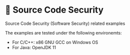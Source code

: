 # 🔐 Source Code Security
Source Code Security (Software Security) related examples

The examples are tested under the following environemts:
- For C/C++: x86 GNU GCC on Windows OS
- For Java: OpenJDK 11
